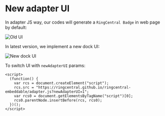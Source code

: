 # New adapter UI

In adapter JS way, our codes will generate a `RingCentral Badge` in web page by default:

![Old UI](https://user-images.githubusercontent.com/7036536/55137185-47d4f500-516b-11e9-9519-17ded87f338c.jpeg)

In latest version, we implement a new dock UI:

![New dock UI](https://user-images.githubusercontent.com/7036536/55137190-4d323f80-516b-11e9-9b90-aa285a1147dd.jpeg)

To switch UI with `newAdapterUI` params:

```
<script>
  (function() {
    var rcs = document.createElement("script");
    rcs.src = "https://ringcentral.github.io/ringcentral-embeddable/adapter.js?newAdapterUI=1";
    var rcs0 = document.getElementsByTagName("script")[0];
    rcs0.parentNode.insertBefore(rcs, rcs0);
  })();
</script>
```
